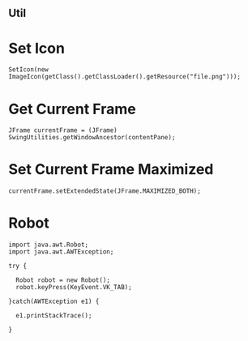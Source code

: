 ## Util

# Set Icon
```
SetIcon(new ImageIcon(getClass().getClassLoader().getResource("file.png")));
```

# Get Current Frame
```
JFrame currentFrame = (JFrame) SwingUtilities.getWindowAncestor(contentPane);
```

# Set Current Frame Maximized
```
currentFrame.setExtendedState(JFrame.MAXIMIZED_BOTH);
```

# Robot
```
import java.awt.Robot;
import java.awt.AWTException;
```

```
try {

  Robot robot = new Robot();
  robot.keyPress(KeyEvent.VK_TAB);

}catch(AWTException e1) {

  e1.printStackTrace();

}
```

